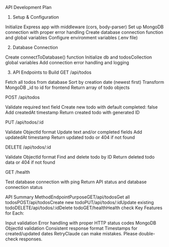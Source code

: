 API Development Plan
1. Setup & Configuration

Initialize Express app with middleware (cors, body-parser)
Set up MongoDB connection with proper error handling
Create database connection function and global variables
Configure environment variables (.env file)

2. Database Connection

Create connectToDatabase() function
Initialize db and todosCollection global variables
Add connection error handling and logging

3. API Endpoints to Build
GET /api/todos

Fetch all todos from database
Sort by creation date (newest first)
Transform MongoDB _id to id for frontend
Return array of todo objects

POST /api/todos

Validate required text field
Create new todo with default completed: false
Add createdAt timestamp
Return created todo with generated ID

PUT /api/todos/:id

Validate ObjectId format
Update text and/or completed fields
Add updatedAt timestamp
Return updated todo or 404 if not found

DELETE /api/todos/:id

Validate ObjectId format
Find and delete todo by ID
Return deleted todo data or 404 if not found

GET /health

Test database connection with ping
Return API status and database connection status

API Summary
MethodEndpointPurposeGET/api/todosGet all todosPOST/api/todosCreate new todoPUT/api/todos/:idUpdate existing todoDELETE/api/todos/:idDelete todoGET/healthHealth check
Key Features for Each:

Input validation
Error handling with proper HTTP status codes
MongoDB ObjectId validation
Consistent response format
Timestamps for created/updated dates
RetryClaude can make mistakes. Please double-check responses.